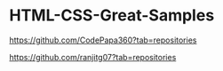 # HTML-CSS-Great-Samples

https://github.com/CodePapa360?tab=repositories

https://github.com/ranjitg07?tab=repositories
